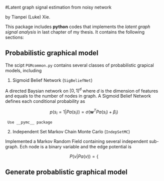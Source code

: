#Latent graph signal estimation from noisy network

by Tianpei (Luke) Xie. 

This package includes __python__ codes that implements the _latent graph signal analysis_ in last chapter of my thesis. It contains the following sections: 

## Probabilistic graphical model 

The scipt `PGMcommon.py` contains several classes of probabilistic grapical models, including 

  1. Sigmoid Belief Network (`SigBeliefNet`)

   A directed Baysian network on $[0,1]^d$ where $d$ is the dimension of features and equals to the number of nodes in graph. A Sigmoid Belief Network defines each conditional probability as 

$$ p(s_{i} = 1 | Pa(s_{i})) = \sigma\left(\mathbf{w}^{T}Pa(s_{i}) + \beta_{i} \right)  $$

     Use __pymc__ package 

  2. Independent Set Markov Chain Monte Carlo (`IndepSetMC`)

   Implemented a Markov Random Field containing several independent sub-graph. Ech node is a binary variable and the edge potential is

   $$
      P(v | Pa(v)) = \{  
   $$
  


## Generate probablistic graphical model


